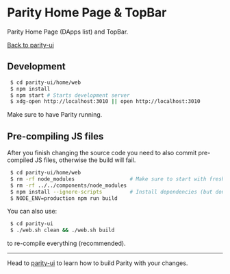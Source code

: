 # Parity Home Page & TopBar

Parity Home Page (DApps list) and TopBar.

[Back to parity-ui](../)

## Development

```bash
 $ cd parity-ui/home/web
 $ npm install
 $ npm start # Starts development server
 $ xdg-open http://localhost:3010 || open http://localhost:3010
```

Make sure to have Parity running.

## Pre-compiling JS files

After you finish changing the source code you need to also commit pre-compiled JS files, otherwise the build will fail.

```bash
 $ cd parity-ui/home/web
 $ rm -rf node_modules                  # Make sure to start with fresh dependencies
 $ rm -rf ../../components/node_modules
 $ npm install --ignore-scripts         # Install dependencies (but don't link components)
 $ NODE_ENV=production npm run build
```

You can also use:

```bash
 $ cd parity-ui
 $ ./web.sh clean && ./web.sh build
```

to re-compile everything (recommended).

---

Head to [parity-ui](../) to learn how to build Parity with your changes.
